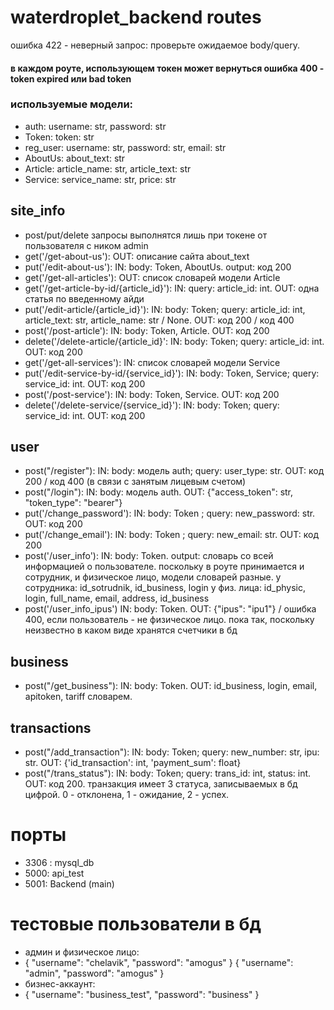 # waterdroplet_backend routes
ошибка 422 - неверный запрос: проверьте ожидаемое body/query.
#### в каждом роуте, использующем токен может вернуться ошибка 400 - token expired или bad token

### используемые модели:
- auth: username: str, password: str
- Token: token: str
- reg_user: username: str, password: str, email: str
- AboutUs: about_text: str
- Article: article_name: str, article_text: str
- Service: service_name: str, price: str


## site_info 
- post/put/delete запросы выполнятся лишь при токене от пользователя с ником admin
- get('/get-about-us'): OUT: описание сайта about_text
- put('/edit-about-us'): IN: body: Token, AboutUs. output: код 200
- get('/get-all-articles'): OUT: список словарей модели Article
- get('/get-article-by-id/{article_id}'): IN: query: article_id: int. OUT: одна статья по введенному айди
- put('/edit-article/{article_id}'): IN: body: Token; query: article_id: int, article_text: str, article_name: str / None. OUT: код 200 / код 400
- post('/post-article'): IN: body: Token, Article. OUT: код 200
- delete('/delete-article/{article_id}': IN: body: Token; query: article_id: int. OUT: код 200
- get('/get-all-services'): IN: список словарей модели Service
- put('/edit-service-by-id/{service_id}'): IN: body: Token, Service; query: service_id: int. OUT: код 200
- post('/post-service'): IN: body: Token, Service. OUT: код 200
- delete('/delete-service/{service_id}'): IN: body: Token; query: service_id: int. OUT: код 200


## user
- post("/register"): IN: body: модель auth; query: user_type: str. OUT: код 200 / код 400 (в связи с занятым лицевым счетом)
- post("/login"): IN: body: модель auth. OUT: {"access_token": str, "token_type": "bearer"}
- put('/change_password'): IN: body: Token ; query: new_password: str. OUT: код 200
- put('/change_email'): IN: body: Token ; query: new_email: str. OUT: код 200
- post('/user_info'): IN: body: Token. output: словарь со всей информацией о пользователе. поскольку в роуте
принимается и сотрудник, и физическое лицо, модели словарей разные. 
у сотрудника: id_sotrudnik, id_business, login
у физ. лица: id_physic, login, full_name, email, address, id_business
- post('/user_info_ipus') IN: body: Token. OUT: {"ipus": "ipu1"} / ошибка 400, если пользователь - не физическое лицо. пока так, поскольку неизвестно в каком виде хранятся счетчики в бд

## business
- post("/get_business"): IN: body: Token. OUT: id_business, login, email, apitoken, tariff словарем.

## transactions
- post("/add_transaction"): IN: body: Token; query: new_number: str, ipu: str. OUT: {'id_transaction': int, 'payment_sum': float}
- post("/trans_status"): IN: body: Token; query: trans_id: int, status: int. OUT: код 200.
транзакция имеет 3 статуса, записываемых в бд цифрой. 0 - отклонена, 1 - ожидание, 2 - успех.


# порты
- 3306 : mysql_db
- 5000: api_test 
- 5001: Backend (main)


# тестовые пользователи в бд
- админ и физическое лицо:
- {
  "username": "chelavik",
  "password": "amogus"
}
{
  "username": "admin",
  "password": "amogus"
}
- бизнес-аккаунт:
- {
  "username": "business_test",
  "password": "business"
}